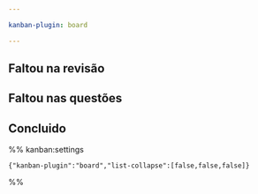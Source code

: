 ```yaml
---

kanban-plugin: board

---
```


## Faltou na revisão



## Faltou nas questões



## Concluido





%% kanban:settings
```
{"kanban-plugin":"board","list-collapse":[false,false,false]}
```
%%